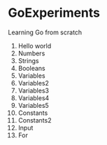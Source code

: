 # GoExperiments
Learning Go from scratch
1. Hello world
2. Numbers
3. Strings
4. Booleans
5. Variables
6. Variables2
7. Variables3
8. Variables4
9. Variables5
10. Constants
11. Constants2
12. Input
13. For
